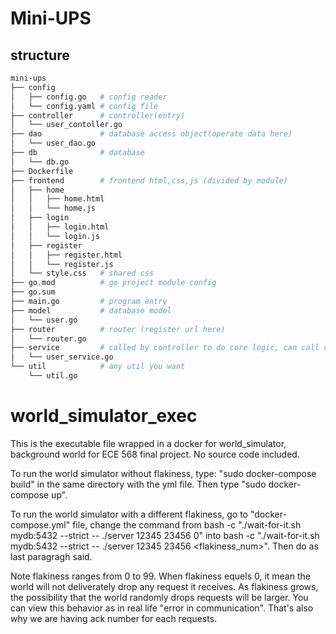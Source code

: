 # Mini-UPS

## structure

```bash
mini-ups
├── config
│   ├── config.go   # config reader
│   └── config.yaml # config file
├── controller      # controller(entry)
│   └── user_contoller.go
├── dao             # database access object(operate data here)
│   └── user_dao.go
├── db              # database
│   └── db.go
├── Dockerfile
├── frontend        # frontend html,css,js (divided by module)
│   ├── home
│   │   ├── home.html
│   │   └── home.js
│   ├── login
│   │   ├── login.html
│   │   └── login.js
│   ├── register
│   │   ├── register.html
│   │   └── register.js
│   └── style.css   # shared css
├── go.mod          # go project module config
├── go.sum          
├── main.go         # program entry
├── model           # database model
│   └── user.go
├── router          # router (register url here)
│   └── router.go
├── service         # called by controller to do core logic, can call dao
│   └── user_service.go
└── util            # any util you want
    └── util.go

```

# world_simulator_exec
This is the executable file wrapped in a docker for world_simulator, background world for ECE 568 final project.
No source code included.

To run the world simulator without flakiness, type: "sudo docker-compose build" in the same directory with the yml file.
Then type "sudo docker-compose up". 

To run the world simulator with a different flakiness, go to "docker-compose.yml" file, change the command from bash -c "./wait-for-it.sh mydb:5432 --strict -- ./server 12345 23456 0" into bash -c "./wait-for-it.sh mydb:5432 --strict -- ./server 12345 23456 <flakiness_num>". Then do as last paragragh said.

Note flakiness ranges from 0 to 99. When flakiness equels 0, it mean the world will not deliverately drop any request it receives. As flakiness grows, the possibility that the world randomly drops requests will be larger. You can view this behavior as in real life "error in communication". That's also why we are having ack number for each requests. 